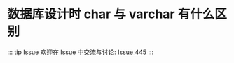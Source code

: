 # 数据库设计时 char 与 varchar 有什么区别



::: tip Issue 
 欢迎在 Issue 中交流与讨论: [Issue 445](https://github.com/shfshanyue/Daily-Question/issues/445) 
:::




